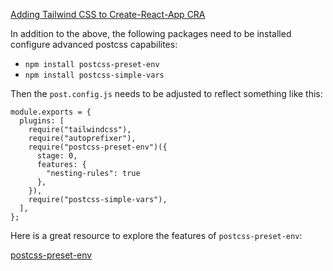 [Adding Tailwind CSS to Create-React-App CRA](https://blog.abykal.me/adding-tailwind-css-to-create-react-app-cra-ck6ci0phe00b83cs1pm931x06)

In addition to the above, the following packages need to be installed configure 
advanced postcss capabilites:

* `npm install postcss-preset-env`
* `npm install postcss-simple-vars`

Then the `post.config.js` needs to be adjusted to reflect something like this:

```
module.exports = {
  plugins: [
    require("tailwindcss"),
    require("autoprefixer"),
    require("postcss-preset-env")({
      stage: 0,
      features: {
        "nesting-rules": true
      },
    }),
    require("postcss-simple-vars"),
  ],
};
```

Here is a great resource to explore the features of `postcss-preset-env`:

[postcss-preset-env](https://preset-env.cssdb.org/)